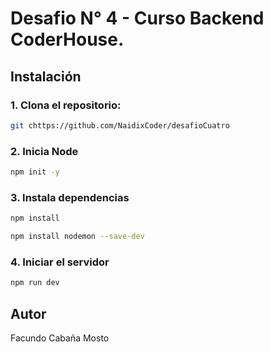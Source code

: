 # Desafio N° 4 - Curso Backend CoderHouse.

## Instalación

### 1. Clona el repositorio:

```bash
git chttps://github.com/NaidixCoder/desafioCuatro
```

### 2. Inicia Node

```bash
npm init -y
```

### 3. Instala dependencias

```bash
npm install
```

```bash
npm install nodemon --save-dev
```

### 4. Iniciar el servidor

```bash
npm run dev
```

## Autor

Facundo Cabaña Mosto
